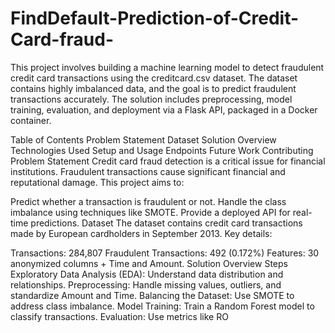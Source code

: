 # FindDefault-Prediction-of-Credit-Card-fraud-

This project involves building a machine learning model to detect fraudulent credit card transactions using the creditcard.csv dataset. The dataset contains highly imbalanced data, and the goal is to predict fraudulent transactions accurately. The solution includes preprocessing, model training, evaluation, and deployment via a Flask API, packaged in a Docker container.

Table of Contents
Problem Statement
Dataset
Solution Overview
Technologies Used
Setup and Usage
Endpoints
Future Work
Contributing
Problem Statement
Credit card fraud detection is a critical issue for financial institutions. Fraudulent transactions cause significant financial and reputational damage. This project aims to:

Predict whether a transaction is fraudulent or not.
Handle the class imbalance using techniques like SMOTE.
Provide a deployed API for real-time predictions.
Dataset
The dataset contains credit card transactions made by European cardholders in September 2013. Key details:

Transactions: 284,807
Fraudulent Transactions: 492 (0.172%)
Features: 30 anonymized columns + Time and Amount.
Solution Overview
Steps
Exploratory Data Analysis (EDA): Understand data distribution and relationships.
Preprocessing: Handle missing values, outliers, and standardize Amount and Time.
Balancing the Dataset: Use SMOTE to address class imbalance.
Model Training: Train a Random Forest model to classify transactions.
Evaluation: Use metrics like RO
